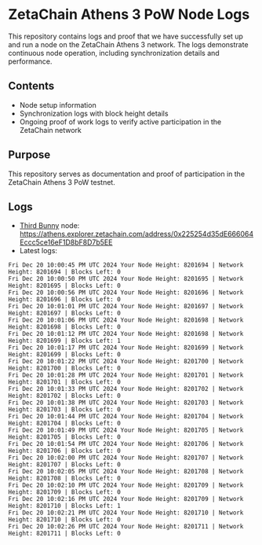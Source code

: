 # ZetaChain Athens 3 PoW Node Logs
This repository contains logs and proof that we have successfully set up and run a node on the ZetaChain Athens 3 network. The logs demonstrate continuous node operation, including synchronization details and performance.

## Contents
- Node setup information
- Synchronization logs with block height details
- Ongoing proof of work logs to verify active participation in the ZetaChain network

## Purpose
This repository serves as documentation and proof of participation in the ZetaChain Athens 3 PoW testnet.

## Logs

- [Third Bunny](https://thirdbunny.xyz/) node: https://athens.explorer.zetachain.com/address/0x225254d35dE666064Eccc5ce16eF1D8bF8D7b5EE
- Latest logs:
```
Fri Dec 20 10:00:45 PM UTC 2024 Your Node Height: 8201694 | Network Height: 8201694 | Blocks Left: 0
Fri Dec 20 10:00:50 PM UTC 2024 Your Node Height: 8201695 | Network Height: 8201695 | Blocks Left: 0
Fri Dec 20 10:00:56 PM UTC 2024 Your Node Height: 8201696 | Network Height: 8201696 | Blocks Left: 0
Fri Dec 20 10:01:01 PM UTC 2024 Your Node Height: 8201697 | Network Height: 8201697 | Blocks Left: 0
Fri Dec 20 10:01:06 PM UTC 2024 Your Node Height: 8201698 | Network Height: 8201698 | Blocks Left: 0
Fri Dec 20 10:01:12 PM UTC 2024 Your Node Height: 8201698 | Network Height: 8201699 | Blocks Left: 1
Fri Dec 20 10:01:17 PM UTC 2024 Your Node Height: 8201699 | Network Height: 8201699 | Blocks Left: 0
Fri Dec 20 10:01:22 PM UTC 2024 Your Node Height: 8201700 | Network Height: 8201700 | Blocks Left: 0
Fri Dec 20 10:01:28 PM UTC 2024 Your Node Height: 8201701 | Network Height: 8201701 | Blocks Left: 0
Fri Dec 20 10:01:33 PM UTC 2024 Your Node Height: 8201702 | Network Height: 8201702 | Blocks Left: 0
Fri Dec 20 10:01:38 PM UTC 2024 Your Node Height: 8201703 | Network Height: 8201703 | Blocks Left: 0
Fri Dec 20 10:01:44 PM UTC 2024 Your Node Height: 8201704 | Network Height: 8201704 | Blocks Left: 0
Fri Dec 20 10:01:49 PM UTC 2024 Your Node Height: 8201705 | Network Height: 8201705 | Blocks Left: 0
Fri Dec 20 10:01:54 PM UTC 2024 Your Node Height: 8201706 | Network Height: 8201706 | Blocks Left: 0
Fri Dec 20 10:02:00 PM UTC 2024 Your Node Height: 8201707 | Network Height: 8201707 | Blocks Left: 0
Fri Dec 20 10:02:05 PM UTC 2024 Your Node Height: 8201708 | Network Height: 8201708 | Blocks Left: 0
Fri Dec 20 10:02:10 PM UTC 2024 Your Node Height: 8201709 | Network Height: 8201709 | Blocks Left: 0
Fri Dec 20 10:02:16 PM UTC 2024 Your Node Height: 8201709 | Network Height: 8201710 | Blocks Left: 1
Fri Dec 20 10:02:21 PM UTC 2024 Your Node Height: 8201710 | Network Height: 8201710 | Blocks Left: 0
Fri Dec 20 10:02:26 PM UTC 2024 Your Node Height: 8201711 | Network Height: 8201711 | Blocks Left: 0
```
